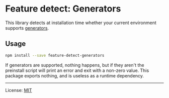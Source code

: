 Feature detect: Generators
==========================

This library detects at installation time whether your current environment supports [generators][1].

[1]: https://developer.mozilla.org/en-US/docs/Web/JavaScript/Reference/Statements/function*

Usage
-----

```bash
npm install --save feature-detect-generators
```

If generators are supported, nothing happens, but if they aren't the preinstall script will print an error and exit with a non-zero value. This package exports nothing, and is useless as a runtime dependency.

---

License: [MIT](http://mstade.mit-license.org/)